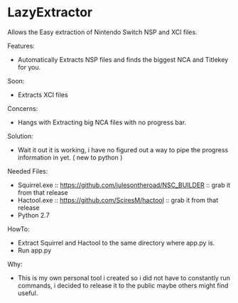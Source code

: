 # LazyExtractor


Allows the Easy extraction of Nintendo Switch NSP and XCI files.

Features:
* Automatically Extracts NSP files and finds the biggest NCA and Titlekey for you.

Soon:
* Extracts XCI files


Concerns:
* Hangs with Extracting big NCA files with no progress bar.

Solution:
* Wait it out it is working, i have no figured out a way to pipe the progress information in yet. ( new to python )

Needed Files:
* Squirrel.exe :: https://github.com/julesontheroad/NSC_BUILDER :: grab it from that release
* Hactool.exe :: https://github.com/SciresM/hactool :: grab it from that release
* Python 2.7

HowTo:

* Extract Squirrel and Hactool to the same directory where app.py is.
* Run app.py

Why:
* This is my own personal tool i created so i did not have to constantly run commands,
i decided to release it to the public maybe others might find useful.